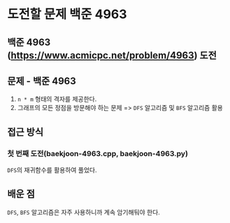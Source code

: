 # 도전할 문제 **백준 4963**

## **백준 4963** (https://www.acmicpc.net/problem/4963) 도전

## 문제 - 백준 4963

1. `n * m` 형태의 격자를 제공한다.
2. 그래프의 모든 정점을 방문해야 하는 문제
   => `DFS` 알고리즘 및 `BFS` 알고리즘 활용

## 접근 방식

### 첫 번째 도전(baekjoon-4963.cpp, baekjoon-4963.py)

`DFS`의 재귀함수를 활용하여 풀었다.

## 배운 점

`DFS`, `BFS` 알고리즘은 자주 사용하니까 계속 암기해둬야 한다.
